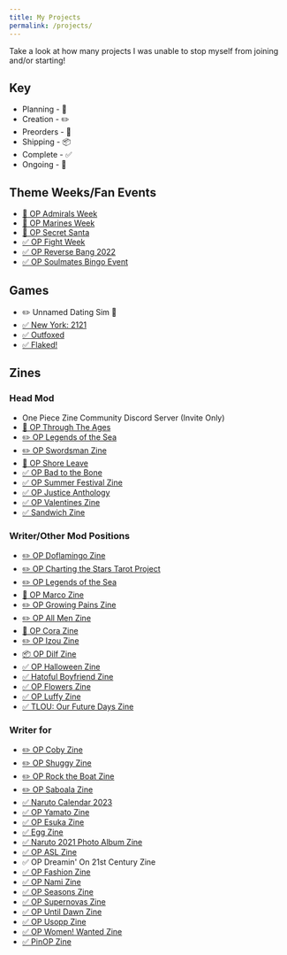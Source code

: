 ```yaml
---
title: My Projects
permalink: /projects/
---
```


Take a look at how many projects I was unable to stop myself from joining and/or starting!

## Key

* Planning - 💭
* Creation - ✏️
* Preorders - 💸
* Shipping - 📦
* Complete - ✅
* Ongoing - 🔁

## Theme Weeks/Fan Events


* [🔁 OP Admirals Week](https://twitter.com/PieceWeek)
* [🔁 OP Marines Week](https://twitter.com/marines_one)
* [🔁 OP Secret Santa](https://twitter.com/OP_SecretSanta)
* [✅ OP Fight Week](https://twitter.com/opfightweek)
* [✅ OP Reverse Bang 2022](https://twitter.com/ReverseBang)
* [✅ OP Soulmates Bingo Event](https://twitter.com/opsoulmates)

## Games

* ✏️ Unnamed Dating Sim 👀
* [✅ New York: 2121](https://zipcodeman.itch.io/new-york-2121)
* [✅ Outfoxed](https://zipcodeman.itch.io/outfoxed)
* [✅ Flaked!](https://zipcodeman.itch.io/flaked)

## Zines

### Head Mod

* One Piece Zine Community Discord Server (Invite Only)
* [💭 OP Through The Ages](https://twitter.com/opttazine)
* [✏️ OP Legends of the Sea](https://twitter.com/opmythologyzine)
* [✏️ OP Swordsman Zine](https://twitter.com/opswordsmenzine)
* [💸 OP Shore Leave](https://twitter.com/OpMarines)
* [✅ OP Bad to the Bone](https://twitter.com/OPBadbone)
* [✅ OP Summer Festival Zine](https://twitter.com/summerfest_zine)
* [✅ OP Justice Anthology](https://twitter.com/op_justicezine)
* [✅ OP Valentines Zine](https://twitter.com/opvsdayzine)
* [✅ Sandwich Zine](https://twitter.com/TheSandwichZine)


### Writer/Other Mod Positions

* [✏️ OP Doflamingo Zine](https://twitter.com/opdoffyzine)
* [✏️ OP Charting the Stars Tarot Project](https://twitter.com/OPChartingtheStars)
* [✏️ OP Legends of the Sea](https://twitter.com/opmythologyzine)
* [💸 OP Marco Zine](https://twitter.com/opmarcozine)
* [✏️ OP Growing Pains Zine](https://twitter.com/growingpainsop)
* [✏️ OP All Men Zine](https://twitter.com/opmlmzine)
* [💸 OP Cora Zine](https://twitter.com/TheCorazine)
* [✏️ OP Izou Zine](https://twitter.com/OPIzouZine)
* [📦 OP Dilf Zine](https://twitter.com/opdilfzine)
* [✅ OP Halloween Zine](https://twitter.com/OPHalloweenZine)
* [✅ Hatoful Boyfriend Zine](https://twitter.com/hatokare_zine)
* [✅ OP Flowers Zine](https://twitter.com/OPFlowersZine)
* [✅ OP Luffy Zine](https://twitter.com/opluffyzine)
* [✅ TLOU: Our Future Days Zine](https://twitter.com/OurFuture_Tlou)


### Writer for

* [✏️ OP Coby Zine](https://cobyzine.carrd.co/)
* [✏️ OP Shuggy Zine](https://twitter.com/shggyzine)
* [✏️ OP Rock the Boat Zine](https://twitter.com/OPMusicZine)
* [✏️ OP Saboala Zine](https://saboalazine.carrd.co)
* [✅ Naruto Calendar 2023](https://naruto-calendar.carrd.co)
* [✅ OP Yamato Zine](https://twitter.com/YamabroZine)
* [✅ OP Esuka Zine](https://twitter.com/acexisuka)
* [✅ Egg Zine](https://twitter.com/aneggzine)
* [✅ Naruto 2021 Photo Album Zine](https://naruto-photo-album.tumblr.com/post/662916555865210880/naruto-photo-album-2021)
* [✅ OP ASL Zine](https://twitter.com/ASLbasedZine)
* ✅ OP Dreamin' On 21st Century Zine
* [✅ OP Fashion Zine](https://twitter.com/OPfashionzine)
* [✅ OP Nami Zine](https://twitter.com/opnamizine)
* [✅ OP Seasons Zine](https://twitter.com/OPZineProject)
* [✅ OP Supernovas Zine](https://twitter.com/OPsupernovas)
* [✅ OP Until Dawn Zine](https://twitter.com/UntilDawnOP)
* [✅ OP Usopp Zine](https://twitter.com/WomenWantedZine)
* [✅ OP Women! Wanted Zine](https://twitter.com/WomenWantedZine)
* [✅ PinOP Zine](https://twitter.com/pinopzine)